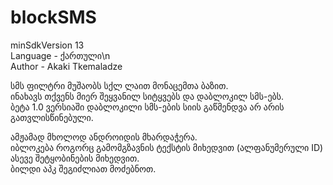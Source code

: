 # blockSMS

minSdkVersion 13<br>
Language - ქართული\n<br>
Author - Akaki Tkemaladze<br>

სმს ფილტრი მუშაობს სქლ ლაით მონაცემთა ბაზით.<br>
ინახავს თქვენს მიერ შეყვანილ სიტყვებს და დაბლოკილ სმს-ებს.<br>
ბეტა 1.0 ვერსიაში დაბლოკილი სმს-ების სიის გაწმენდვა არ არის გათვლისწინებული.<br>

ამჟამად მხოლოდ ანდროიდის მხარდაჭერა.<br>
იბლოკება როგორც გამომგზავნის ტექსტის მიხედვით (ალფანუმერული ID) ასევე შეტყობინების მიხედვით.
<br>
ბილდი აპკ შეგიძლიათ მოძებნოთ.
